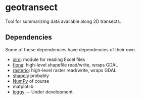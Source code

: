 # geotransect
Tool for summarizing data available along 2D transects.

## Dependencies
Some of these dependencies have dependencies of their own.

- [xlrd](https://github.com/python-excel/xlrd): module for reading Excel files
- [fiona](https://github.com/sgillies/fiona): high-level shapefile read/write, wraps GDAL
- [rasterio](https://github.com/sgillies/rasterio): high-level raster read/write, wraps GDAL
- [shapely](https://pypi.python.org/pypi/Shapely) probably
- [NumPy](https://github.com/numpy/numpy) of course
- matplotlib
- [loggy](https://github.com/agile-geoscience/loggy) — Under development

